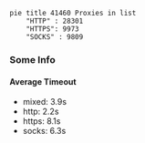 
```mermaid
pie title 41460 Proxies in list
    "HTTP" : 28301
    "HTTPS": 9973
    "SOCKS" : 9809
```

### Some Info
#### Average Timeout

- mixed: 3.9s
- http: 2.2s
- https: 8.1s
- socks: 6.3s